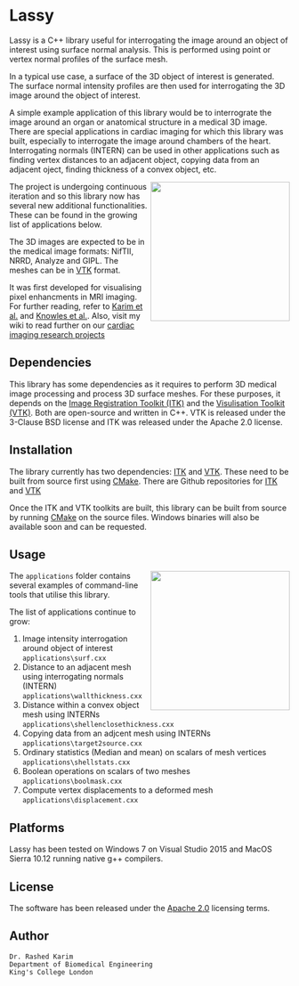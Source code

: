 # Lassy
<p>
Lassy is a C++ library useful for interrogating the image around an object of interest using surface normal analysis. This is performed using point or vertex normal profiles of the surface mesh.
  
In a typical use case, a surface of the 3D object of interest is generated. The surface normal intensity profiles are then used for interrogating the 3D image around the object of interest. 

A simple example application of this library would be to interrograte the image around an organ or anatomical structure in a medical 3D image. There are special applications in cardiac imaging for which this library was built, especially to interrogate the image around chambers of the heart. Interrogating normals (INTERN) can be used in other applications such as finding vertex distances to an adjacent object, copying data from an adjacent oject, finding thickness of a convex object, etc. 

<img align="right" src="http://catlikecoding.com/unity/tutorials/noise-derivatives/05-mesh-normals.png" width="250">

The project is undergoing continuous iteration and so this library now has several new additional functionalities. These can be found in the growing list of applications below. 

The 3D images are expected to be in the medical image formats: NifTII, NRRD, Analyze and GIPL. The meshes can be in [VTK](https://www.vtk.org/) format. 

It was first developed for visualising pixel enhancments in MRI imaging. For further reading, refer to [Karim et al.](http://ieeexplore.ieee.org/document/6774956/?reload=true&tp=&arnumber=6774956&searchWithin%3Dp_First_Names:rashed%26searchWithin%3Dp_Last_Names:karim%26matchBoolean%3Dtrue%26queryText%3D(p_Authors:karim,%20rashed)) and [Knowles et al.](http://ieeexplore.ieee.org/document/5415610/). Also, visit my wiki to read further on our [cardiac imaging research projects](https://wwwhomes.doc.ic.ac.uk/~rkarim/mediawiki/index.php?title=Research_Wiki)
</p>

## Dependencies 
This library has some dependencies as it requires to perform 3D medical image processing and process 3D surface meshes. For these purposes, it depends on the [Image Registration Toolkit (ITK)](https://itk.org/) and the [Visulisation Toolkit (VTK)](https://www.vtk.org/). Both are open-source and written in C++. VTK is released under the 3-Clause BSD license and ITK was released under the Apache 2.0 license. 

## Installation 
The library currently has two dependencies: [ITK](https://itk.org/) and [VTK](https://www.vtk.org/). These need to be built from source first using [CMake](https://cmake.org/). There are Github repositories for [ITK](https://github.com/InsightSoftwareConsortium/ITK) and [VTK](https://github.com/Kitware/VTK)

Once the ITK and VTK toolkits are built, this library can be built from source by running [CMake](https://cmake.org/) on the source files. Windows binaries will also be available soon and can be requested. 



## Usage
<p>
<img align="right" src="https://wwwhomes.doc.ic.ac.uk/~rkarim/mediawiki/images/3/36/Lassy_preview.PNG" width="250">

The ```applications``` folder contains several examples of command-line tools that utilise this library. 
</p>
<p>
The list of applications continue to grow: 
  
  1. Image intensity interrogation around object of interest ```applications\surf.cxx```
  2. Distance to an adjacent mesh using interrogating normals (INTERN) ```applications\wallthickness.cxx```
  3. Distance within a convex object mesh using INTERNs ```applications\shellenclosethickness.cxx```
  4. Copying data from an adjcent mesh using INTERNs ```applications\target2source.cxx```
  5. Ordinary statistics (Median and mean) on scalars of mesh vertices  ```applications\shellstats.cxx```
  6. Boolean operations on scalars of two meshes ```applications\boolmask.cxx```
  7. Compute vertex displacements to a deformed mesh ```applications\displacement.cxx```
 
</p>

## Platforms 
Lassy has been tested on Windows 7 on Visual Studio 2015 and MacOS Sierra 10.12 running native g++ compilers. 

## License 
The software has been released under the [Apache 2.0](https://en.wikipedia.org/wiki/Apache_License#Version_2.0) licensing terms. 

## Author 

```
Dr. Rashed Karim 
Department of Biomedical Engineering 
King's College London 
```
